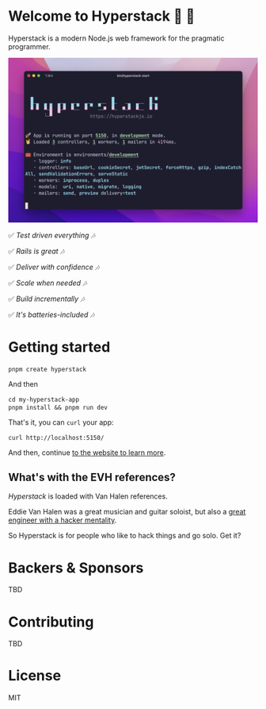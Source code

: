 # Welcome to Hyperstack :metal: :guitar:

Hyperstack is a modern Node.js web framework for the pragmatic programmer.

![](docs/website/docs/00_getting-started/banner.png)


:white_check_mark: _Test driven everything :notes:_


:white_check_mark:	_Rails is great :notes:_


:white_check_mark:	_Deliver with confidence :notes:_


:white_check_mark:	_Scale when needed :notes:_


:white_check_mark:	_Build incrementally :notes:_


:white_check_mark:	_It's batteries-included :notes:_



# Getting started

```
pnpm create hyperstack
```

And then

```
cd my-hyperstack-app
pnpm install && pnpm run dev
```

That's it, you can `curl` your app:


```
curl http://localhost:5150/
```

And then, continue [to the website to learn more](https://hyperstackjs.io/docs/getting-started/).

## What's with the EVH references?

_Hyperstack_ is loaded with Van Halen references.

Eddie Van Halen was a great musician and guitar soloist, but also a [great engineer with a hacker mentality](https://www.popularmechanics.com/technology/a15615/how-eddie-van-halen-hacks-a-guitar/). 


So Hyperstack is for people who like to hack things and go solo. Get it?



# Backers & Sponsors

TBD
# Contributing

TBD

# License

MIT

